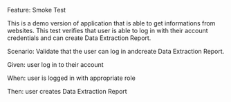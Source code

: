 Feature: Smoke Test

This is a demo version of application that is able to get informations from websites.
This test verifies that user is able to log in with their account credentials and can create Data Extraction Report.

Scenario: Validate that the user can log in andcreate Data Extraction Report.

Given: user log in to their account

When: user is logged in with appropriate role

Then: user creates Data Extraction Report